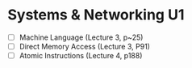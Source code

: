 # Systems & Networking U1

- [ ] Machine Language (Lecture 3, p~25)
- [ ] Direct Memory Access (Lecture 3, P91)
- [ ] Atomic Instructions (Lecture 4, p188)